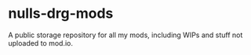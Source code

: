 # nulls-drg-mods
A public storage repository for all my mods, including WIPs and stuff not uploaded to mod.io.
